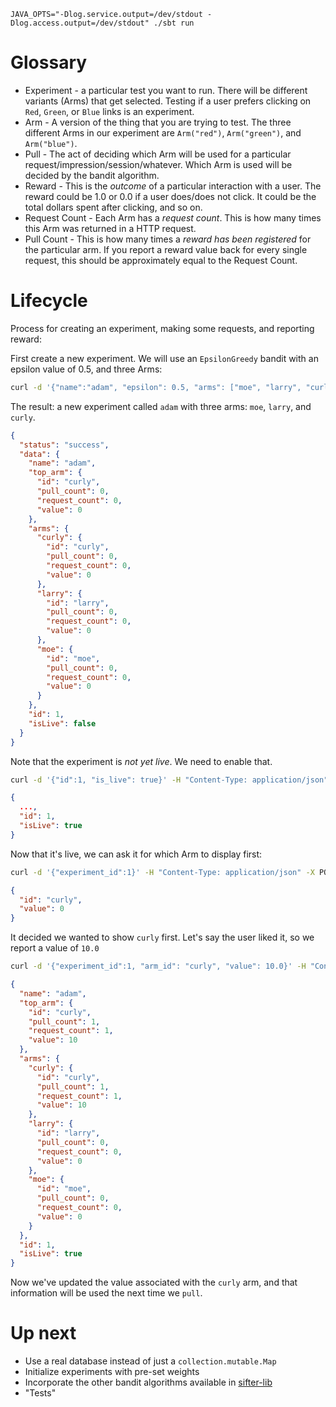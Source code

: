 ```
JAVA_OPTS="-Dlog.service.output=/dev/stdout -Dlog.access.output=/dev/stdout" ./sbt run
```

# Glossary
* Experiment - a particular test you want to run. There will be different variants (Arms) that get selected. Testing if a user prefers clicking on `Red`, `Green`, or `Blue` links is an experiment.
* Arm - A version of the thing that you are trying to test. The three different Arms in our experiment are `Arm("red")`, `Arm("green")`, and `Arm("blue")`.
* Pull - The act of deciding which Arm will be used for a particular request/impression/session/whatever. Which Arm is used will be decided by the bandit algorithm.
* Reward - This is the _outcome_ of a particular interaction with a user. The reward could be 1.0 or 0.0 if a user does/does not click. It could be the total dollars spent after clicking, and so on.
* Request Count - Each Arm has a _request count_. This is how many times this Arm was returned in a HTTP request.
* Pull Count - This is how many times a _reward has been registered_ for the particular arm. If you report a reward value back for every single request, this should be approximately equal to the Request Count.

# Lifecycle

Process for creating an experiment, making some requests, and reporting reward:

First create a new experiment. We will use an `EpsilonGreedy` bandit with an epsilon value of 0.5, and three Arms:

```bash
curl -d '{"name":"adam", "epsilon": 0.5, "arms": ["moe", "larry", "curly"]}' -H "Content-Type: application/json" -X POST http://localhost:8888/create/epsilon_greedy | jq .
```

The result: a new experiment called `adam` with three arms: `moe`, `larry`, and `curly`.
```json
{
  "status": "success",
  "data": {
    "name": "adam",
    "top_arm": {
      "id": "curly",
      "pull_count": 0,
      "request_count": 0,
      "value": 0
    },
    "arms": {
      "curly": {
        "id": "curly",
        "pull_count": 0,
        "request_count": 0,
        "value": 0
      },
      "larry": {
        "id": "larry",
        "pull_count": 0,
        "request_count": 0,
        "value": 0
      },
      "moe": {
        "id": "moe",
        "pull_count": 0,
        "request_count": 0,
        "value": 0
      }
    },
    "id": 1,
    "isLive": false
  }
}
 ```

Note that the experiment is _not yet live_. We need to enable that.

```bash
curl -d '{"id":1, "is_live": true}' -H "Content-Type: application/json" -X POST http://localhost:8888/activate | jq .
```
```json
{
  ...,
  "id": 1,
  "isLive": true
}
```

Now that it's live, we can ask it for which Arm to display first:
```bash
curl -d '{"experiment_id":1}' -H "Content-Type: application/json" -X POST http://localhost:8888/pull | jq .
```
```json
{
  "id": "curly",
  "value": 0
}
```
It decided we wanted to show `curly` first. Let's say the user liked it, so we report a value of `10.0`
```bash
curl -d '{"experiment_id":1, "arm_id": "curly", "value": 10.0}' -H "Content-Type: application/json" -X POST http://localhost:8888/reward | jq .
```

```json
{
  "name": "adam",
  "top_arm": {
    "id": "curly",
    "pull_count": 1,
    "request_count": 1,
    "value": 10
  },
  "arms": {
    "curly": {
      "id": "curly",
      "pull_count": 1,
      "request_count": 1,
      "value": 10
    },
    "larry": {
      "id": "larry",
      "pull_count": 0,
      "request_count": 0,
      "value": 0
    },
    "moe": {
      "id": "moe",
      "pull_count": 0,
      "request_count": 0,
      "value": 0
    }
  },
  "id": 1,
  "isLive": true
}
```

Now we've updated the value associated with the `curly` arm, and that information will be used the next time we `pull`. 


# Up next
- Use a real database instead of just a `collection.mutable.Map`
- Initialize experiments with pre-set weights
- Incorporate the other bandit algorithms available in [sifter-lib](http://www.github.com/alaiacano/sifter-lib)
- "Tests"
